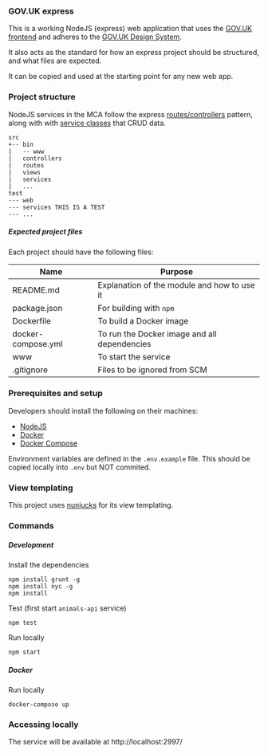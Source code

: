 ### GOV.UK express

This is a working NodeJS (express) web application that uses the [GOV.UK frontend](https://github.com/alphagov/govuk-frontend) 
and adheres to the [GOV.UK Design System](https://design-system.service.gov.uk).

It also acts as the standard for how an express project should be structured, and what files are expected.  

It can be copied and used at the starting point for any new web app.

### Project structure

NodeJS services in the MCA follow the express [routes/controllers](https://developer.mozilla.org/en-US/docs/Learn/Server-side/Express_Nodejs/routes) 
pattern, along with with [service classes](https://developer.mozilla.org/en-US/docs/Web/JavaScript/Reference/Classes) that CRUD data. 

    src
    +-- bin
    |   -- www
    |   controllers    
    |   routes    
    |   views
    |   services
    |   ...    
    test
    --- web
    --- services THIS IS A TEST
    --- ...
 

##### Expected project files

Each project should have the following files:

Name                        | Purpose
----------------------------|-----------------------------------------------
README.md                   | Explanation of the module and how to use it 
package.json                | For building with `npm`
Dockerfile                  | To build a Docker image
docker-compose.yml          | To run the Docker image and all dependencies
www                         | To start the service
.gitignore                  | Files to be ignored from SCM

### Prerequisites and setup

Developers should install the following on their machines:

* [NodeJS](https://nodejs.org/en/download)
* [Docker](https://docs.docker.com/install)
* [Docker Compose](https://docs.docker.com/compose/install/)

Environment variables are defined in the `.env.example` file. This should be copied locally into
`.env` but NOT commited.

### View templating 

This project uses [nunjucks](https://mozilla.github.io/nunjucks/) for its view templating.  

### Commands

##### Development        

Install the dependencies

    npm install grunt -g
    npm install nyc -g
    npm install

Test (first start `animals-api` service)

    npm test
    
Run locally 
  
    npm start

##### Docker  

Run locally

    docker-compose up
    
### Accessing locally

The service will be available at http://localhost:2997/